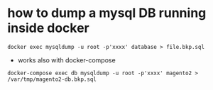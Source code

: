 # how to dump a mysql DB running inside docker


```
docker exec mysqldump -u root -p'xxxx' database > file.bkp.sql
```

- works also with docker-compose

```
docker-compose exec db mysqldump -u root -p'xxxx' magento2 > /var/tmp/magento2-db.bkp.sql
```

